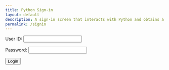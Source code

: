 ```yaml
---
title: Python Sign-in
layout: default
description: A sign-in screen that interacts with Python and obtains a user.
permalink: /signin
---
```


<form id="form">
    <p><label>
        User ID:
        <input type="text" name="name" id="name" required="" />
    </label></p>
    <p><label>
        Password:
        <input type="password" name="password" id="password" required="" />
    </label></p>
    <button>Login</button>
    <p id="message"></p>
</form>

<script>
    // URL for deployment
    document.getElementById("form").onsubmit = (event) => {
        event.preventDefault()
        console.log("Chase is Gay")
    }
    document.getElementById("form").onsubmit = (event) => {
        event.preventDefault()
    var url = "http://tngc.nighthawkcodescrums.gq"
    const login_url = url + '/api/names';
    function login_user(){
        const body = {
            name: document.getElementById("name").value,
            password: document.getElementById("password").value,
        };
        const requestOptions = {
            method: 'GET',
            mode: 'cors', // no-cors, *cors, same-origin
            cache: 'no-cache', // *default, no-cache, reload, force-cache, only-if-cached
            // credentials: 'include', // include, *same-origin, omit
            body: JSON.stringify(body),
            headers: {
                "Content-Type": "application/json",
            },
        };
        fetch(login_url, requestOptions);
        .then(response => {
            // trap error response from Web API
            if (response.status !== 200) {
                const message = 'Login error: ' + response.status + " " + response.statusText;
                document.getElementById("message").innerHTML = message;
                localStorage.removeItem("name");
                localStorage.removeItem("visitor");
                console.log("Chase is cool");
                return('login successful');
            }
            // Valid response will contain json data
            response.json().then(data => {
                const message = 'Login success: ' + data.name;
                document.getElementById("message").innerHTML = message;
                localStorage.setItem("name", data.name);
                localStorage.setItem("visitor", data.name);
                console.log("Chase. ");
            })
        })}
    }
</script>